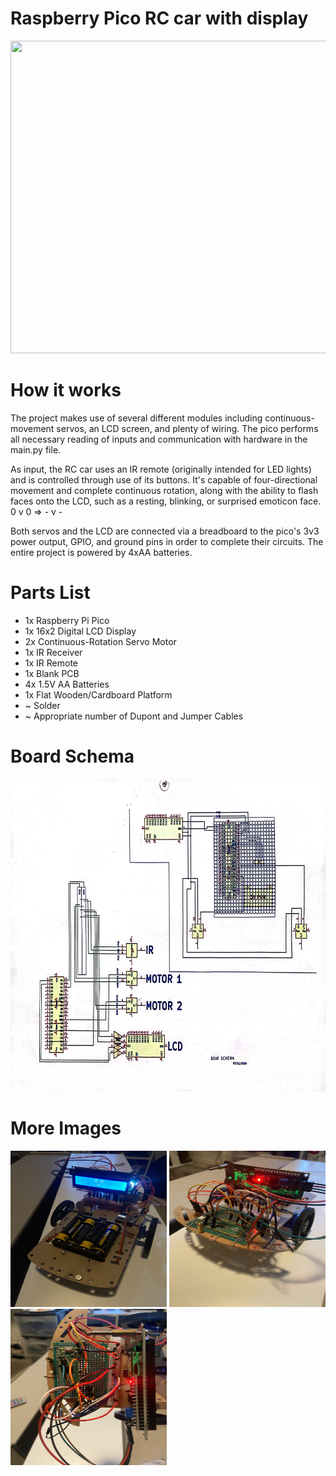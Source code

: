 # Raspberry Pico RC car with display

 <p float = "left">
  <img src = "https://github.com/rileystuartmyers/Raspberry-Pico-RC-car-with-display/blob/ffb5ffe8d5bb3453c63528d39f2ea3c620a5099f/movement_gif.gif" width = 600 height = 500>
 </p>

# How it works

 <p>
  The project makes use of several different modules including continuous-movement servos, an LCD screen, and plenty of wiring.
  The pico performs all necessary reading of inputs and communication with hardware in the main.py file.

  As input, the RC car uses an IR remote (originally intended for LED lights) and is controlled through use of its buttons.
  It's capable of four-directional movement and complete continuous rotation, along with the ability to flash faces onto the LCD, such
  as a resting, blinking, or surprised emoticon face.  0 v 0  =>  - v -

  Both servos and the LCD are connected via a breadboard to the pico's 3v3 power output, GPIO, and ground pins in order to complete their circuits.
  The entire project is powered by 4xAA batteries.
  
 </p>

 # Parts List

  * 1x  Raspberry Pi Pico
  * 1x  16x2 Digital LCD Display
  * 2x  Continuous-Rotation Servo Motor
  * 1x  IR Receiver
  * 1x  IR Remote
  * 1x Blank PCB
  * 4x 1.5V AA Batteries
  * 1x Flat Wooden/Cardboard Platform
  * ~  Solder
  * ~  Appropriate number of Dupont and Jumper Cables
 
# Board Schema

 <p float = "left">
  <img src = "https://github.com/rileystuartmyers/Raspberry-Pico-RC-car-with-display/blob/650f0e7681261073e60a8d31d87e2fcc29cd55f5/IMG_8870.JPG" width = 850 height = 500>
 </p>

# More Images

 <p float = "left">
  <img src = "https://github.com/rileystuartmyers/Raspberry-Pico-RC-car-with-display/blob/ffb5ffe8d5bb3453c63528d39f2ea3c620a5099f/IMG_8980.jpeg" width = 250 height = 250>
  <img src = "https://github.com/rileystuartmyers/Raspberry-Pico-RC-car-with-display/blob/ffb5ffe8d5bb3453c63528d39f2ea3c620a5099f/IMG_8981.jpeg" width = 250 height = 250>
  <img src = "https://github.com/rileystuartmyers/Raspberry-Pico-RC-car-with-display/blob/ffb5ffe8d5bb3453c63528d39f2ea3c620a5099f/IMG_8982.jpeg" width = 250 height = 250>
 </p>
